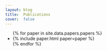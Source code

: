 ```yaml
---
layout: blog
title:  Publications
cover:  false
---
```



<ul>
{% for paper in site.data.papers.papers %}
  <li>
  {% include paper.html paper=paper %}
  </li>
{% endfor %}
</ul>

